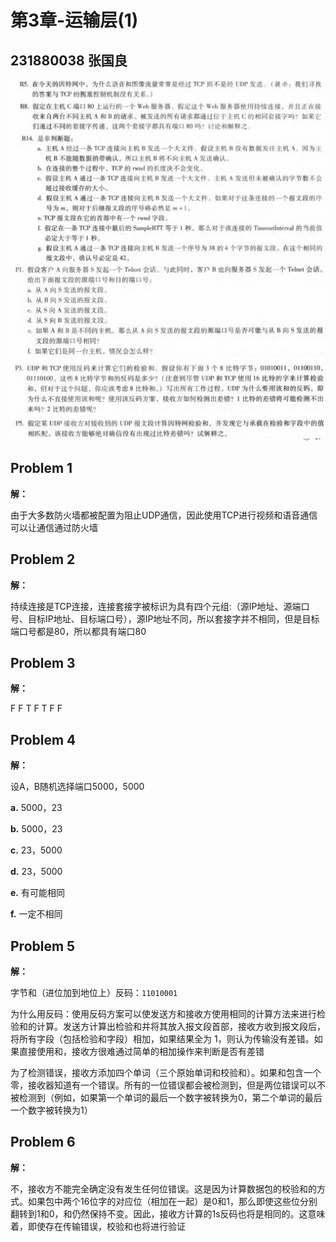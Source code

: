 # 第3章-运输层(1)

## 231880038 张国良
![alt text](image.png)
![alt text](image-1.png)

## Problem 1

**解：**

由于大多数防火墙都被配置为阻止UDP通信，因此使用TCP进行视频和语音通信可以让通信通过防火墙

## Problem 2

**解：**

持续连接是TCP连接，连接套接字被标识为具有四个元组:（源IP地址、源端口号、目标IP地址、目标端口号），源IP地址不同，所以套接字并不相同，但是目标端口号都是80，所以都具有端口80

## Problem 3

**解：**

F F T F T F F

## Problem 4

**解：**

设A，B随机选择端口5000，5000

**a.** 5000，23

**b.** 5000，23

**c.** 23，5000

**d.** 23，5000

**e.** 有可能相同

**f.** 一定不相同

## Problem 5

**解：**

字节和（进位加到地位上）反码：`11010001`

为什么用反码：使用反码方案可以使发送方和接收方使用相同的计算方法来进行检验和的计算。发送方计算出检验和并将其放入报文段首部，接收方收到报文段后，将所有字段（包括检验和字段）相加，如果结果全为 1，则认为传输没有差错。如果直接使用和，接收方很难通过简单的相加操作来判断是否有差错

为了检测错误，接收方添加四个单词（三个原始单词和校验和）。如果和包含一个零，接收器知道有一个错误。所有的一位错误都会被检测到，但是两位错误可以不被检测到（例如，如果第一个单词的最后一个数字被转换为0，第二个单词的最后一个数字被转换为1）

## Problem 6

**解：**

不，接收方不能完全确定没有发生任何位错误。这是因为计算数据包的校验和的方式。如果包中两个16位字的对应位（相加在一起）是0和1，那么即使这些位分别翻转到1和0，和仍然保持不变。因此，接收方计算的1s反码也将是相同的。这意味着，即使存在传输错误，校验和也将进行验证
